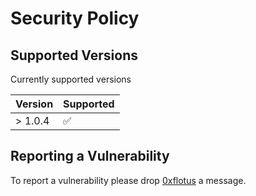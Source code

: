 # Security Policy

## Supported Versions

Currently supported versions

| Version | Supported          |
| ------- | ------------------ |
| > 1.0.4 | :white_check_mark: |


## Reporting a Vulnerability

To report a vulnerability please drop [0xflotus](https://github.com/0xflotus) a message.
